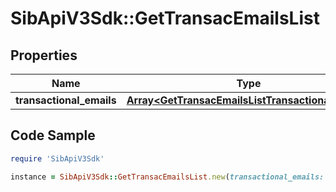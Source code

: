 # SibApiV3Sdk::GetTransacEmailsList

## Properties

Name | Type | Description | Notes
------------ | ------------- | ------------- | -------------
**transactional_emails** | [**Array&lt;GetTransacEmailsListTransactionalEmails&gt;**](GetTransacEmailsListTransactionalEmails.md) |  | [optional] 

## Code Sample

```ruby
require 'SibApiV3Sdk'

instance = SibApiV3Sdk::GetTransacEmailsList.new(transactional_emails: null)
```


